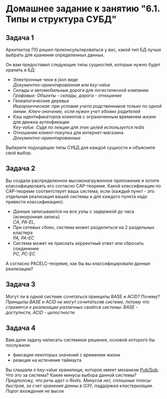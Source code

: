 # Домашнее задание к занятию "6.1. Типы и структура СУБД"

## Задача 1

Архитектор ПО решил проконсультироваться у вас, какой тип БД 
лучше выбрать для хранения определенных данных.

Он вам предоставил следующие типы сущностей, которые нужно будет хранить в БД:

- Электронные чеки в json виде<br>*Документно-ориентированная или key-value*
- Склады и автомобильные дороги для логистической компании<br>*Графовые: Объекты - склады, дорога - отношение*
- Генеалогические деревья<br>*Иерархичческая: при условии учета родственников только по одной линии. Ключ-значение, если нужен учет обоиих родителей*
- Кэш идентификаторов клиентов с ограниченным временем жизни для движка аутенфикации<br>*Key-value. Судя по лекции для этих целей используется redis*
- Отношения клиент-покупка для интернет-магазина<br>*Документно-ориентированные*

Выберите подходящие типы СУБД для каждой сущности и объясните свой выбор.

## Задача 2

Вы создали распределенное высоконагруженное приложение и хотите классифицировать его согласно 
CAP-теореме. Какой классификации по CAP-теореме соответствует ваша система, если 
(каждый пункт - это отдельная реализация вашей системы и для каждого пункта надо привести классификацию):

- Данные записываются на все узлы с задержкой до часа (асинхронная запись)<br>*CA, PA-EL*,
- При сетевых сбоях, система может разделиться на 2 раздельных кластера<br>*PA, PA-EC*
- Система может не прислать корректный ответ или сбросить соединение<br>*PC, PC-EC*

А согласно PACELC-теореме, как бы вы классифицировали данные реализации?

## Задача 3

Могут ли в одной системе сочетаться принципы BASE и ACID? Почему?<br>*Принцыпы BASE и ACID не могут сочитатьсяв системе, потому что стремятся к реализации различных свойтсв системы: BASE - доступнсти, ACID - целостности*

## Задача 4

Вам дали задачу написать системное решение, основой которого бы послужили:

- фиксация некоторых значений с временем жизни
- реакция на истечение таймаута

Вы слышали о key-value хранилище, которое имеет механизм [Pub/Sub](https://habr.com/ru/post/278237/). 
Что это за система? Какие минусы выбора данной системы?
<br>*Предположу, что речь идет о Redis. Минусов нет, сплошные плюсы: быстрая, за счет хранения данны в ОЗУ, поддержка кластеризации. Порог вхождения не высок*